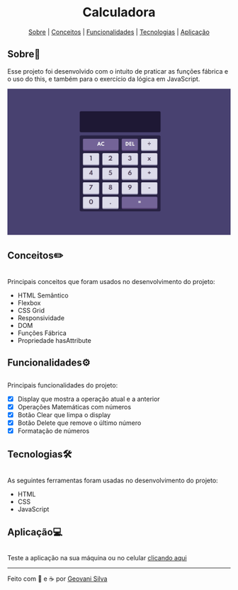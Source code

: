 <h1 align="center">Calculadora</h1>

<p align="center">
    <a href="#sobre">Sobre</a> | <a href="#conceitos">Conceitos</a> | <a href="#funcionalidades">Funcionalidades</a> | <a href="#tecnologias">Tecnologias</a> | <a href="#aplicação">Aplicação</a>
</p>

## <h2 id="sobre">Sobre📖
Esse projeto foi desenvolvido com o intuito de praticar as funções fábrica e o uso do this, e também para o exercício da lógica em JavaScript. 

<img src="readme.gif">

## <h2 id="conceitos">Conceitos✏️<h2>
Principais conceitos que foram usados no desenvolvimento do projeto:
- HTML Semântico
- Flexbox
- CSS Grid
- Responsividade
- DOM
- Funções Fábrica
- Propriedade hasAttribute

## <h2 id="funcionalidades">Funcionalidades⚙️<h2>
Principais funcionalidades do projeto: 
- [x] Display que mostra a operação atual e a anterior
- [x] Operações Matemáticas com números
- [x] Botão Clear que limpa o display
- [x] Botão Delete que remove o último número
- [x] Formatação de números 

## <h2 id="tecnologias">Tecnologias🛠️<h2>
As seguintes ferramentas foram usadas no desenvolvimento do projeto:
- HTML
- CSS
- JavaScript

## <h2 id="aplicação">Aplicação💻<h2>
Teste a aplicação na sua máquina ou no celular [clicando aqui](https://calculator-math-js.netlify.app) 
<hr>
Feito com 💙 e ☕ por <a href="https://www.linkedin.com/in/geovani-silva-21298921b/">Geovani Silva</a>
